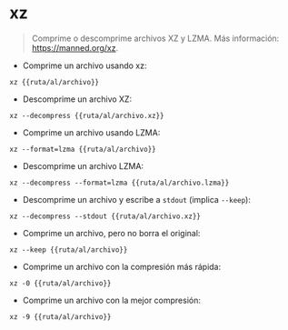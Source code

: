 # xz

> Comprime o descomprime archivos XZ y LZMA.
> Más información: <https://manned.org/xz>.

- Comprime un archivo usando xz:

`xz {{ruta/al/archivo}}`

- Descomprime un archivo XZ:

`xz --decompress {{ruta/al/archivo.xz}}`

- Comprime un archivo usando LZMA:

`xz --format=lzma {{ruta/al/archivo}}`

- Descomprime un archivo LZMA:

`xz --decompress --format=lzma {{ruta/al/archivo.lzma}}`

- Descomprime un archivo y escribe a `stdout` (implica `--keep`):

`xz --decompress --stdout {{ruta/al/archivo.xz}}`

- Comprime un archivo, pero no borra el original:

`xz --keep {{ruta/al/archivo}}`

- Comprime un archivo con la compresión más rápida:

`xz -0 {{ruta/al/archivo}}`

- Comprime un archivo con la mejor compresión:

`xz -9 {{ruta/al/archivo}}`
